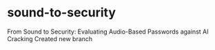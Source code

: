 # sound-to-security
 From Sound to Security: Evaluating Audio-Based Passwords against AI Cracking
Created new branch